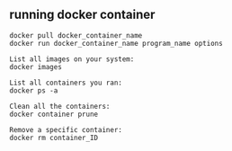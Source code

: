 ## running docker container

    docker pull docker_container_name
    docker run docker_container_name program_name options

    List all images on your system:
    docker images

    List all containers you ran:
    docker ps -a

    Clean all the containers:
    docker container prune

    Remove a specific container:
    docker rm container_ID
